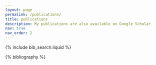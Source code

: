 ```yaml
---
layout: page
permalink: /publications/
title: publications
description: My publications are also available on Google Scholar
nav: true
nav_order: 2
---
```


<!-- _pages/publications.md -->

<!-- Bibsearch Feature -->

{% include bib_search.liquid %}

<div class="publications">

{% bibliography %}

</div>

